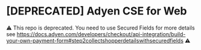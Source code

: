 # [DEPRECATED] Adyen CSE for Web

⚠️ This repo is deprecated. You need to use Secured Fields for more details see https://docs.adyen.com/developers/checkout/api-integration/build-your-own-payment-form#step2collectshopperdetailswithsecuredfields ⚠️
